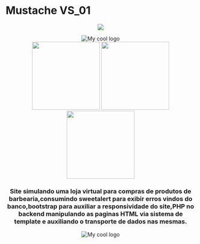 # Mustache VS_01
<p align="center">
<img src="http://img.shields.io/static/v1?label=STATUS&message=EM%20DESENVOLVIMENTO&color=GREEN&style=for-the-badge"/>
</p>
<div align="center">
   <img src="https://user-images.githubusercontent.com/66562175/180655848-578f6c83-743e-4214-a93f-b9609b354ced.png" alt="My cool logo"/>
</div>
<div align="center">
   <img width="180" src="https://user-images.githubusercontent.com/66562175/180655937-f3217e1a-7af5-48b8-bb21-ead9ea91322f.png" />
   <img width="180" src="https://user-images.githubusercontent.com/66562175/180656314-d0c9f327-4215-4754-8227-4de8314bd4ce.png" />
   <img width="180" src="https://user-images.githubusercontent.com/66562175/180655944-72e36b88-85b1-40f4-bcf9-978b8f49c193.png" />
</div>
<div align="center">
   <h3><p>Site simulando uma loja virtual para compras de produtos de barbearia,consumindo sweetalert para exibir erros vindos do banco,bootstrap para auxiliar a responsividade do site,PHP no backend manipulando as paginas HTML via sistema de template e auxiliando o transporte de dados nas mesmas.<p></h3>
</div>
<div align="center">
   <img src="https://user-images.githubusercontent.com/66562175/180656073-7a627b93-554c-4047-91a3-745fe95a8caa.jpg" alt="My cool logo"/>
</div>
